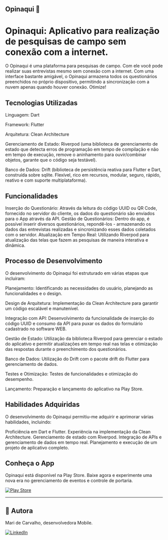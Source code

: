 ## Opinaqui 📝

# Opinaqui: Aplicativo para realização de pesquisas de campo sem conexão com a internet.
O Opinaqui é uma plataforma para pesquisas de campo. Com ele você pode realizar suas entrevistas mesmo sem conexão com a internet. Com uma interface bastante amigável, o Opinaqui armazena todos os questionários preenchidos no próprio dispositivo, permitindo a sincronização com a nuvem apenas quando houver conexão. Otimize!

## Tecnologias Utilizadas
Linguagem: Dart

Framework: Flutter

Arquitetura: Clean Architecture

Gerenciamento de Estado: Riverpod (uma biblioteca de gerenciamento de estado que detecta erros de programação em tempo de compilação e não em tempo de execução, remove o aninhamento para ouvir/combinar objetos, garante que o código seja testável).

Banco de Dados: Drift (biblioteca de persistência reativa para Flutter e Dart, construída sobre sqlite. Flexível, rico em recursos, modular, seguro, rápido, reativo e com suporte multiplataforma).

## Funcionalidades
Inserção do Questionário: Através da leitura do código UUID ou QR Code, fornecido no servidor do cliente, os dados do questionário são enviados para o App através da API.
Gestão de Questionários: Dentro do app, é possível inserir diversos questionários, repondê-los - armazenando os dados das entrevistas realizadas e sincronizando esses dados coletados com o servidor.
Atualização em Tempo Real: Utilizando Riverpod para atualização das telas que fazem as pesquisas de maneira interativa e dinâmica.

## Processo de Desenvolvimento
O desenvolvimento do Opinaqui foi estruturado em várias etapas que incluíram:

Planejamento: Identificando as necessidades do usuário, planejando as funcionalidades e o design.

Design de Arquitetura: Implementação da Clean Architecture para garantir um código escalável e manutenível.

Integração com API: Desenvolvimento da funcionalidade de inserção do código UUID e consumo da API para puxar os dados do formulário cadastrado no software WEB.

Gestão de Estado: Utilização da biblioteca Riverpod para gerenciar o estado do aplicativo e permitir atualizações em tempo real nas telas e otimização das respostas durante o preenchimento dos questionários.

Banco de Dados: Utilização do Drift com o pacote drift do Flutter para gerenciamento de dados.

Testes e Otimização: Testes de funcionalidades e otimização do desempenho.

Lançamento: Preparação e lançamento do aplicativo na Play Store.

## Habilidades Adquiridas
O desenvolvimento do Opinaqui permitiu-me adquirir e aprimorar várias habilidades, incluindo:

Proficiência em Dart e Flutter.
Experiência na implementação da Clean Architecture.
Gerenciamento de estado com Riverpod.
Integração de APIs e gerenciamento de dados em tempo real.
Planejamento e execução de um projeto de aplicativo completo.

## Conheça o App
Opinaqui está disponível na Play Store. Baixe agora e experimente uma nova era no gerenciamento de eventos e controle de portaria.

[![Play Store](https://img.shields.io/badge/Play%20Store-%230077B5.svg?logo=google-play&logoColor=white)](https://play.google.com/store/apps/details?id=br.com.opinaqui.off.app)

---
## 👤 Autora

Mari de Carvalho, desenvolvedora Mobile.

[![LinkedIn](https://img.shields.io/badge/LinkedIn-%230077B5.svg?logo=linkedin&logoColor=white)](https://linkedin.com/in/maridecarvalho)
